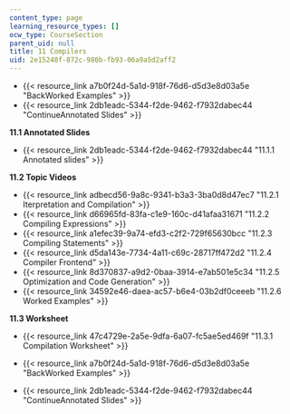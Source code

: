 ```yaml
---
content_type: page
learning_resource_types: []
ocw_type: CourseSection
parent_uid: null
title: 11 Compilers
uid: 2e15240f-872c-980b-fb93-06a9a5d2aff2
---
```


*   {{< resource_link a7b0f24d-5a1d-918f-76d6-d5d3e8d03a5e "BackWorked Examples" >}}
*   {{< resource_link 2db1eadc-5344-f2de-9462-f7932dabec44 "ContinueAnnotated Slides" >}}

**11.1 Annotated Slides**

*   {{< resource_link 2db1eadc-5344-f2de-9462-f7932dabec44 "11.1.1 Annotated slides" >}}

**11.2 Topic Videos**

*   {{< resource_link adbecd56-9a8c-9341-b3a3-3ba0d8d47ec7 "11.2.1 Iterpretation and Compilation" >}}
*   {{< resource_link d66965fd-83fa-c1e9-160c-d41afaa31671 "11.2.2 Compiling Expressions" >}}
*   {{< resource_link a1efec39-9a74-efd3-c2f2-729f65630bcc "11.2.3 Compiling Statements" >}}
*   {{< resource_link d5da143e-7734-4a11-c69c-28717ff472d2 "11.2.4 Compiler Frontend" >}}
*   {{< resource_link 8d370837-a9d2-0baa-3914-e7ab501e5c34 "11.2.5 Optimization and Code Generation" >}}
*   {{< resource_link 34592e46-daea-ac57-b6e4-03b2df0ceeeb "11.2.6 Worked Examples" >}}

**11.3 Worksheet**

*   {{< resource_link 47c4729e-2a5e-9dfa-6a07-fc5ae5ed469f "11.3.1 Compilation Worksheet" >}}

*   {{< resource_link a7b0f24d-5a1d-918f-76d6-d5d3e8d03a5e "BackWorked Examples" >}}
*   {{< resource_link 2db1eadc-5344-f2de-9462-f7932dabec44 "ContinueAnnotated Slides" >}}